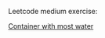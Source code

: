 Leetcode medium exercise:

[Container with most water](https://leetcode.com/problems/container-with-most-water/submissions/1281427640/?envType=study-plan-v2&envId=leetcode-75)